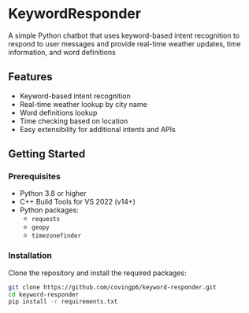 # KeywordResponder

A simple Python chatbot that uses keyword-based intent recognition to respond to user messages and provide real-time weather updates, time information, and word definitions

## Features

- Keyword-based intent recognition 
- Real-time weather lookup by city name
- Word definitions lookup
- Time checking based on location
- Easy extensibility for additional intents and APIs

## Getting Started

### Prerequisites

- Python 3.8 or higher
- C++ Build Tools for VS 2022 (v14+)
- Python packages:
  - `requests`
  - `geopy`
  - `timezonefinder`

### Installation

Clone the repository and install the required packages:

```bash
git clone https://github.com/covingp6/keyword-responder.git
cd keyword-responder
pip install -r requirements.txt
